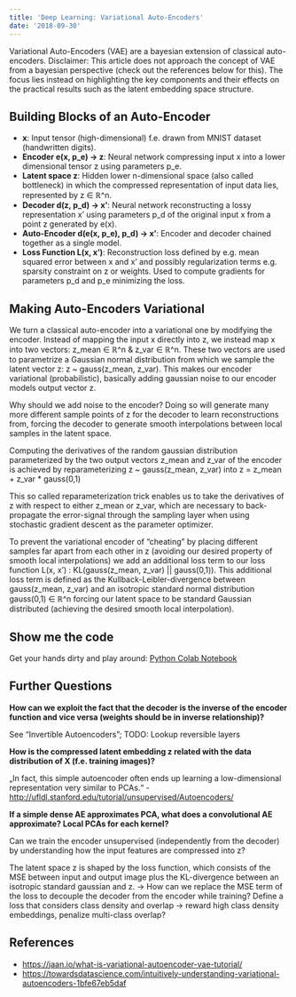 ```yaml
---
title: 'Deep Learning: Variational Auto-Encoders'
date: '2018-09-30'
---
```

Variational Auto-Encoders (VAE) are a bayesian extension of classical auto-encoders. Disclaimer: This article does not approach the concept of VAE from a bayesian perspective (check out the references below for this). The focus lies instead on highlighting the key components and their effects on the practical results such as the latent embedding space structure.

## Building Blocks of an Auto-Encoder
- **x**: Input tensor (high-dimensional) f.e. drawn from MNIST dataset (handwritten digits).
- **Encoder e(x, p_e) → z**: Neural network compressing input x into a lower dimensional tensor z using parameters p_e.
- **Latent space z**: Hidden lower n-dimensional space (also called bottleneck) in which the compressed representation of input data lies, represented by z ∈ ℝ^n.
- **Decoder d(z, p_d) → x’**: Neural network reconstructing a lossy representation x’ using parameters p_d of the original input x from a point z generated by e(x).
- **Auto-Encoder d(e(x, p_e), p_d) → x’**: Encoder and decoder chained together as a single model.
- **Loss Function L(x, x’)**: Reconstruction loss defined by e.g. mean squared error between x and x’ and possibly regularization terms e.g. sparsity constraint on z or weights. Used to compute gradients for parameters p_d and p_e minimizing the loss.

## Making Auto-Encoders Variational
We turn a classical auto-encoder into a variational one by modifying the encoder. Instead of mapping the input x directly into z, we instead map x into two vectors: z_mean ∈ ℝ^n & z_var ∈ ℝ^n. These two vectors are used to parametrize a Gaussian normal distribution from which we sample the latent vector z: z ~ gauss(z_mean, z_var). This makes our encoder variational (probabilistic), basically adding gaussian noise to our encoder models output vector z.

Why should we add noise to the encoder? Doing so will generate many more different sample points of z for the decoder to learn reconstructions from, forcing the decoder to generate smooth interpolations between local samples in the latent space.

Computing the derivatives of the random gaussian distribution parameterized by the two output vectors z_mean and z_var of the encoder is achieved by reparameterizing z ~ gauss(z_mean, z_var) into z = z_mean + z_var * gauss(0,1)

This so called reparameterization trick enables us to take the derivatives of z with respect to either z_mean or z_var, which are necessary to back-propagate the error-signal through the sampling layer when using stochastic gradient descent as the parameter optimizer.

To prevent the variational encoder of “cheating” by placing different samples far apart from each other in z (avoiding our desired property of smooth local interpolations) we add an additional loss term to our loss function L(x, x’) : KL(gauss(z_mean, z_var) || gauss(0,1)). This additional loss term is defined as the Kullback-Leibler-divergence between gauss(z_mean, z_var) and an isotropic standard normal distribution gauss(0,1) ∈ ℝ^n forcing our latent space to be standard Gaussian distributed (achieving the desired smooth local interpolation).

## Show me the code
Get your hands dirty and play around: <a href="https://colab.research.google.com/drive/1f73wONMp8U2LvAmN0MNGyflqGFog0g2S" rel="noreferrer noopener" target="_blank">Python Colab Notebook</a>

## Further Questions

**How can we exploit the fact that the decoder is the inverse of the encoder function and vice versa (weights should be in inverse relationship)?**

See “Invertible Autoencoders”; TODO: Lookup reversible layers

**How is the compressed latent embedding z related with the data distribution of X (f.e. training images)?**

„In fact, this simple autoencoder often ends up learning a low-dimensional representation very similar to PCAs.“ - 
<a href="http://ufldl.stanford.edu/tutorial/unsupervised/Autoencoders/" rel="noreferrer noopener" target="_blank">http://ufldl.stanford.edu/tutorial/unsupervised/Autoencoders/</a>


**If a simple dense AE approximates PCA, what does a convolutional AE approximate? Local PCAs for each kernel?**

Can we train the encoder unsupervised (independently from the decoder) by understanding how the input features are compressed into z?

The latent space z is shaped by the loss function, which consists of the MSE between input and output image plus the KL-divergence between an isotropic standard gaussian and z. -> How can we replace the MSE term of the loss to decouple the decoder from the encoder while training? Define a loss that considers class density and overlap -> reward high class density embeddings, penalize multi-class overlap?

## References
- <a href="https://jaan.io/what-is-variational-autoencoder-vae-tutorial/" rel="noreferrer noopener" target="_blank">https://jaan.io/what-is-variational-autoencoder-vae-tutorial/</a>
- <a href="https://towardsdatascience.com/intuitively-understanding-variational-autoencoders-1bfe67eb5daf" rel="noreferrer noopener" target="_blank">https://towardsdatascience.com/intuitively-understanding-variational-autoencoders-1bfe67eb5daf</a>

